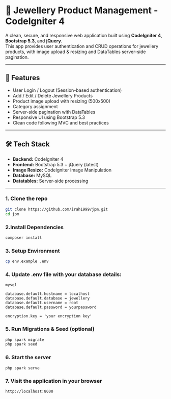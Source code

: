 # 💎 Jewellery Product Management - CodeIgniter 4

A clean, secure, and responsive web application built using **CodeIgniter 4**, **Bootstrap 5.3**, and **jQuery**.  
This app provides user authentication and CRUD operations for jewellery products, with image upload & resizing and DataTables server-side pagination.

---

## 🚀 Features

- User Login / Logout (Session-based authentication)
- Add / Edit / Delete Jewellery Products
- Product image upload with resizing (500x500)
- Category assignment
- Server-side pagination with DataTables
- Responsive UI using Bootstrap 5.3
- Clean code following MVC and best practices

---

## 🛠️ Tech Stack

- **Backend:** CodeIgniter 4
- **Frontend:** Bootstrap 5.3 + jQuery (latest)
- **Image Resize:** CodeIgniter Image Manipulation
- **Database:** MySQL
- **Datatables:** Server-side processing

---
### 1. **Clone the repo**

```bash
git clone https://github.com/irah1999/jpm.git
cd jpm
```

### 2.Install Dependencies

```bash
composer install
```

### 3. Setup Environment

```bash
cp env.example .env
```

### 4. Update .env file with your database details:

```env
mysql

database.default.hostname = localhost
database.default.database = jewellery
database.default.username = root
database.default.password = yourpassword

encryption.key = 'your encryption key'

```

### 5. Run Migrations & Seed (optional)

```bash
php spark migrate
php spark seed
```

### 6. Start the server

```
php spark serve
```

### 7. Visit the application in your browser
```bash
http://localhost:8000
```


